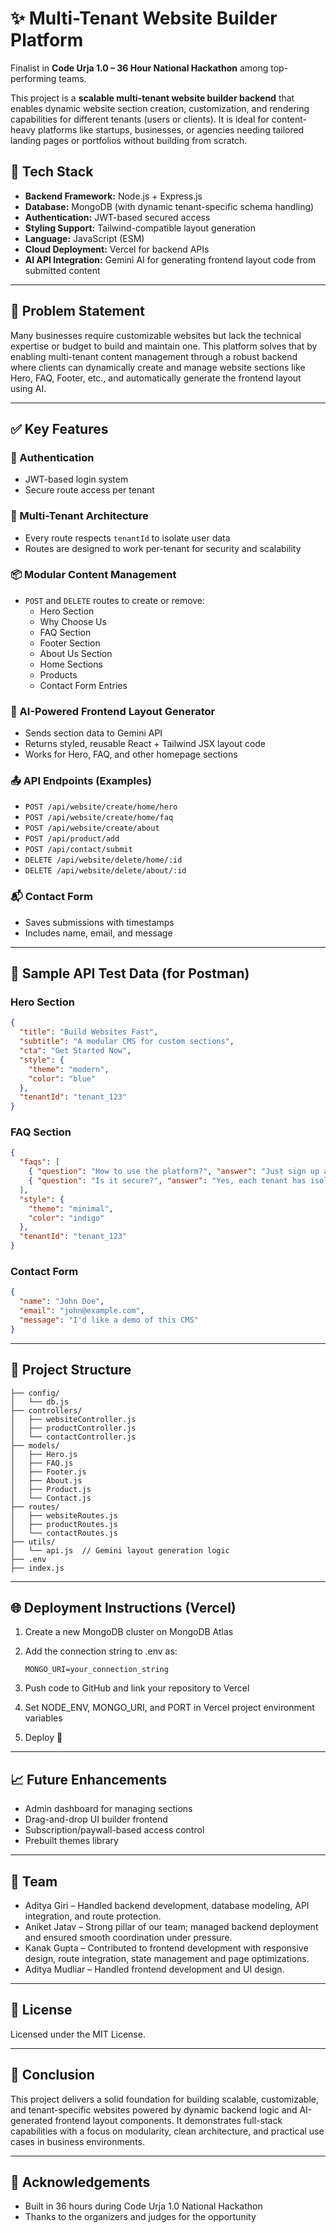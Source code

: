 # ✨ Multi-Tenant Website Builder Platform

Finalist in **Code Urja 1.0 – 36 Hour National Hackathon** among top-performing teams.

This project is a **scalable multi-tenant website builder backend** that enables dynamic website section creation, customization, and rendering capabilities for different tenants (users or clients). It is ideal for content-heavy platforms like startups, businesses, or agencies needing tailored landing pages or portfolios without building from scratch.

## 🚀 Tech Stack

- **Backend Framework:** Node.js + Express.js
- **Database:** MongoDB (with dynamic tenant-specific schema handling)
- **Authentication:** JWT-based secured access
- **Styling Support:** Tailwind-compatible layout generation
- **Language:** JavaScript (ESM)
- **Cloud Deployment:** Vercel for backend APIs
- **AI API Integration:** Gemini AI for generating frontend layout code from submitted content

---

## 🎯 Problem Statement

Many businesses require customizable websites but lack the technical expertise or budget to build and maintain one. This platform solves that by enabling multi-tenant content management through a robust backend where clients can dynamically create and manage website sections like Hero, FAQ, Footer, etc., and automatically generate the frontend layout using AI.

---

## ✅ Key Features

### 🔑 Authentication
- JWT-based login system
- Secure route access per tenant

### 🧠 Multi-Tenant Architecture
- Every route respects `tenantId` to isolate user data
- Routes are designed to work per-tenant for security and scalability

### 📦 Modular Content Management
- `POST` and `DELETE` routes to create or remove:
  - Hero Section
  - Why Choose Us
  - FAQ Section
  - Footer Section
  - About Us Section
  - Home Sections
  - Products
  - Contact Form Entries

### 🧠 AI-Powered Frontend Layout Generator
- Sends section data to Gemini API
- Returns styled, reusable React + Tailwind JSX layout code
- Works for Hero, FAQ, and other homepage sections

### 📤 API Endpoints (Examples)
- `POST /api/website/create/home/hero`
- `POST /api/website/create/home/faq`
- `POST /api/website/create/about`
- `POST /api/product/add`
- `POST /api/contact/submit`
- `DELETE /api/website/delete/home/:id`
- `DELETE /api/website/delete/about/:id`

### 📬 Contact Form
- Saves submissions with timestamps
- Includes name, email, and message

---

## 📌 Sample API Test Data (for Postman)

### Hero Section
```json
{
  "title": "Build Websites Fast",
  "subtitle": "A modular CMS for custom sections",
  "cta": "Get Started Now",
  "style": {
    "theme": "modern",
    "color": "blue"
  },
  "tenantId": "tenant_123"
}
```

### FAQ Section
```json
{
  "faqs": [
    { "question": "How to use the platform?", "answer": "Just sign up and add sections." },
    { "question": "Is it secure?", "answer": "Yes, each tenant has isolated data." }
  ],
  "style": {
    "theme": "minimal",
    "color": "indigo"
  },
  "tenantId": "tenant_123"
}
```

### Contact Form
```json
{
  "name": "John Doe",
  "email": "john@example.com",
  "message": "I'd like a demo of this CMS"
}
```

---

## 📂 Project Structure
```arduino
├── config/
│   └── db.js
├── controllers/
│   ├── websiteController.js
│   ├── productController.js
│   └── contactController.js
├── models/
│   ├── Hero.js
│   ├── FAQ.js
│   ├── Footer.js
│   ├── About.js
│   ├── Product.js
│   └── Contact.js
├── routes/
│   ├── websiteRoutes.js
│   ├── productRoutes.js
│   └── contactRoutes.js
├── utils/
│   └── api.js  // Gemini layout generation logic
├── .env
├── index.js
```

---

## 🌐 Deployment Instructions (Vercel)
1. Create a new MongoDB cluster on MongoDB Atlas

2. Add the connection string to .env as:
    ```env
    MONGO_URI=your_connection_string
    ```
3. Push code to GitHub and link your repository to Vercel

4. Set NODE_ENV, MONGO_URI, and PORT in Vercel project environment variables

5. Deploy 🎉

---

## 📈 Future Enhancements
- Admin dashboard for managing sections
- Drag-and-drop UI builder frontend
- Subscription/paywall-based access control
- Prebuilt themes library

---

## 👥 Team
- Aditya Giri – Handled backend development, database modeling, API integration, and route protection.
- Aniket Jatav – Strong pillar of our team; managed backend deployment and ensured smooth coordination under pressure.
- Kanak Gupta – Contributed to frontend development with responsive design, route integration, state management and page optimizations.
- Aditya Mudliar – Handled frontend development and UI design.

---

## 📃 License
Licensed under the MIT License.

---

## 🏁 Conclusion
This project delivers a solid foundation for building scalable, customizable, and tenant-specific websites powered by dynamic backend logic and AI-generated frontend layout components. It demonstrates full-stack capabilities with a focus on modularity, clean architecture, and practical use cases in business environments.

---

## 🙌 Acknowledgements
- Built in 36 hours during Code Urja 1.0 National Hackathon
- Thanks to the organizers and judges for the opportunity
